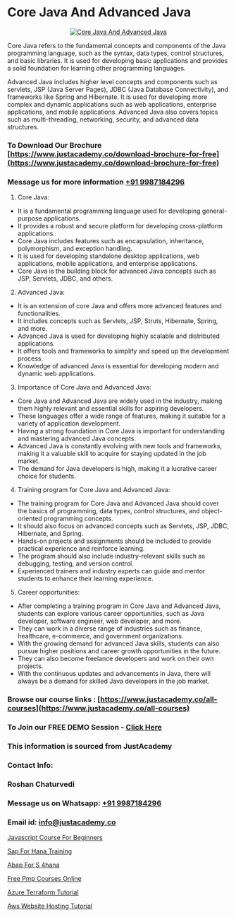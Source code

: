 # Core Java And Advanced Java

<p align="center">
  <a href="https://justacademy.co/course-detail/core-java-training">
    <img src="https://justacademy.co/storage2/course_image/1677245426_course_image.webp" alt="Core Java And Advanced Java">
  </a>
</p>


Core Java refers to the fundamental concepts and components of the Java programming language, such as the syntax, data types, control structures, and basic libraries. It is used for developing basic applications and provides a solid foundation for learning other programming languages.

Advanced Java includes higher level concepts and components such as servlets, JSP (Java Server Pages), JDBC (Java Database Connectivity), and frameworks like Spring and Hibernate. It is used for developing more complex and dynamic applications such as web applications, enterprise applications, and mobile applications. Advanced Java also covers topics such as multi-threading, networking, security, and advanced data structures. 
### To Download Our Brochure [https://www.justacademy.co/download-brochure-for-free](https://www.justacademy.co/download-brochure-for-free)
### Message us for more information [+91 9987184296](https://api.whatsapp.com/send?phone=919987184296)
1) Core Java:
- It is a fundamental programming language used for developing general-purpose applications.
- It provides a robust and secure platform for developing cross-platform applications.
- Core Java includes features such as encapsulation, inheritance, polymorphism, and exception handling.
- It is used for developing standalone desktop applications, web applications, mobile applications, and enterprise applications.
- Core Java is the building block for advanced Java concepts such as JSP, Servlets, JDBC, and others.

2) Advanced Java:
- It is an extension of core Java and offers more advanced features and functionalities.
- It includes concepts such as Servlets, JSP, Struts, Hibernate, Spring, and more.
- Advanced Java is used for developing highly scalable and distributed applications.
- It offers tools and frameworks to simplify and speed up the development process.
- Knowledge of advanced Java is essential for developing modern and dynamic web applications.

3) Importance of Core Java and Advanced Java:
- Core Java and Advanced Java are widely used in the industry, making them highly relevant and essential skills for aspiring developers.
- These languages offer a wide range of features, making it suitable for a variety of application development.
- Having a strong foundation in Core Java is important for understanding and mastering advanced Java concepts.
- Advanced Java is constantly evolving with new tools and frameworks, making it a valuable skill to acquire for staying updated in the job market.
- The demand for Java developers is high, making it a lucrative career choice for students.

4) Training program for Core Java and Advanced Java:
- The training program for Core Java and Advanced Java should cover the basics of programming, data types, control structures, and object-oriented programming concepts.
- It should also focus on advanced concepts such as Servlets, JSP, JDBC, Hibernate, and Spring.
- Hands-on projects and assignments should be included to provide practical experience and reinforce learning.
- The program should also include industry-relevant skills such as debugging, testing, and version control.
- Experienced trainers and industry experts can guide and mentor students to enhance their learning experience.

5) Career opportunities:
- After completing a training program in Core Java and Advanced Java, students can explore various career opportunities, such as Java developer, software engineer, web developer, and more.
- They can work in a diverse range of industries such as finance, healthcare, e-commerce, and government organizations.
- With the growing demand for advanced Java skills, students can also pursue higher positions and career growth opportunities in the future.
- They can also become freelance developers and work on their own projects.
- With the continuous updates and advancements in Java, there will always be a demand for skilled Java developers in the job market.

### Browse our course links : [https://www.justacademy.co/all-courses](https://www.justacademy.co/all-courses) 
### To Join our FREE DEMO Session - [Click Here](https://www.justacademy.co/register-for-course-demo)


### This information is sourced from JustAcademy
### Contact Info:
### Roshan Chaturvedi
### Message us on Whatsapp: [+91 9987184296](https://api.whatsapp.com/send?phone=919987184296)
### Email id: [info@justacademy.co](mailto:info@justacademy.co)
                
[Javascript Course For Beginners](https://www.linkedin.com/pulse/javascript-course-beginners-justacademy-mumbai-gjxfc?trackingId=C1cuUO7hMBBqQwxNGFoIcg%3D%3D&lipi=urn%3Ali%3Apage%3Ad_flagship3_showcase_admin%3Bwznj2UNcTieGGkSiw6VF5Q%3D%3D)

[Sap For Hana Training](https://www.linkedin.com/pulse/sap-hana-training-software-training-sunnyvale-68qnc/)

[Abap For S 4hana](https://medium.com/@mistersumit961/abap-for-s-4hana-1c907019f410)

[Free Pmp Courses Online](https://medium.com/@justacademytraining/free-pmp-courses-online-8b742cf724a3)

[Azure Terraform Tutorial](https://justacademyin.github.io/justacademy/azure-terraform-tutorial)

[Aws Website Hosting Tutorial](https://justacademyin.github.io/justacademy/aws-website-hosting-tutorial)

